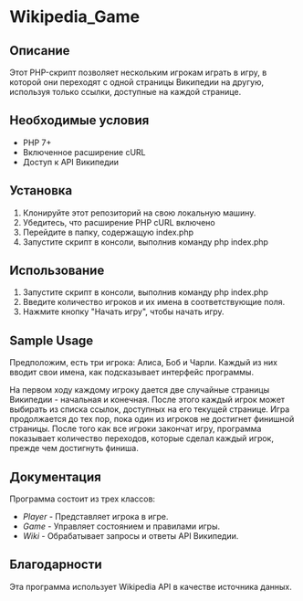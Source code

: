 # Wikipedia_Game
## Описание

Этот PHP-скрипт позволяет нескольким игрокам играть в игру, в которой они переходят с одной страницы Википедии на другую, используя только ссылки, доступные на каждой странице.

## Необходимые условия

- PHP 7+
- Включенное расширение cURL
- Доступ к API Википедии

## Установка

1. Клонируйте этот репозиторий на свою локальную машину.
2. Убедитесь, что расширение PHP cURL включено
3. Перейдите в папку, содержащую index.php
4. Запустите скрипт в консоли, выполнив команду php index.php

## Использование

1. Запустите скрипт в консоли, выполнив команду php index.php
2. Введите количество игроков и их имена в соответствующие поля.
3. Нажмите кнопку "Начать игру", чтобы начать игру.

## Sample Usage

Предположим, есть три игрока: Алиса, Боб и Чарли. Каждый из них вводит свои имена, как подсказывает интерфейс программы.

На первом ходу каждому игроку дается две случайные страницы Википедии - начальная и конечная. После этого каждый игрок может выбирать из списка ссылок, доступных на его текущей странице. Игра продолжается до тех пор, пока один из игроков не достигнет финишной страницы. После того как все игроки закончат игру, программа показывает количество переходов, которые сделал каждый игрок, прежде чем достигнуть финиша.

## Документация

Программа состоит из трех классов:

* *Player* - Представляет игрока в игре.
* *Game* - Управляет состоянием и правилами игры.
* *Wiki* - Обрабатывает запросы и ответы API Википедии.

## Благодарности

Эта программа использует Wikipedia API в качестве источника данных.
